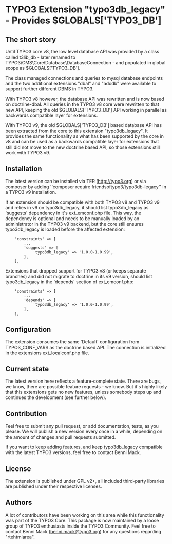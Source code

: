 # TYPO3 Extension "typo3db_legacy" - Provides $GLOBALS['TYPO3_DB']

## The short story
Until TYPO3 core v8, the low level database API was provided by a class called
t3lib_db - later renamed to TYPO3\CMS\Core\Database\DatabaseConnection - and
populated in global scope as $GLOBALS['TYPO3_DB'].

The class managed connections and queries to mysql database endpoints and the
two additional extensions "dbal" and "adodb" were available to support further
different DBMS in TYPO3.

With TYPO3 v8 however, the database API was rewritten and is now based on
doctrine-dbal. All queries in the TYPO3 v8 core were rewritten to that new API,
keeping the old $GLOBALS['TYPO3_DB'] API working in parallel as backwards
compatible layer for extensions.

With TYPO3 v9, the old $GLOBALS['TYPO3_DB'] based database API has been extracted
from the core to this extension "typo3db_legacy". It provides the same functionality
as what has been supported by the core in v8 and can be used as a backwards
compatible layer for extensions that still did not move to the new doctrine based API,
so those extensions still work with TYPO3 v9.

## Installation
The latest version can be installed via TER (http://typo3.org) or via composer
by adding ''composer require friendsoftypo3/typo3db-legacy'' in a TYPO3 v9 installation.

If an extension should be compatible with both TYPO3 v8 and TYPO3 v9 and relies in v9
on typo3db_legacy, it should list typo3db_legacy as 'suggests' dependency in it's
ext_emconf.php file. This way, the dependency is optional and needs to be manually loaded
by an administrator in the TYPO3 v9 backend, but the core still ensures typo3db_legacy is loaded
before the affected extension:

```
    'constraints' => [
        ...
        'suggests' => [
            'typo3db_legacy' => '1.0.0-1.0.99',
        ],
    ],
```

Extensions that dropped support for TYPO3 v8 (or keeps separate branches) and did not migrate
to doctrine in its v9 version, should list typo3db_legacy in the 'depends' section of
ext_emconf.php:

```
    'constraints' => [
        ...
        'depends' => [
            'typo3db_legacy' => '1.0.0-1.0.99',
        ],
    ],
```

## Configuration
The extension consumes the same 'Default' configuration from TYPO3_CONF_VARS as the
doctrine based API. The connection is initialized in the extensions ext_localconf.php file.

## Current state
The latest version here reflects a feature-complete state. There are bugs, we know,
there are possible feature requests - we know. But it's highly likely that this
extensions gets no new features, unless somebody steps up and continues the development
(see further below).

## Contribution
Feel free to submit any pull request, or add documentation, tests, as you please.
We will publish a new version every once in a while, depending on the amount of changes
and pull requests submitted.

If you want to keep adding features, and keep typo3db_legacy compatible with the latest
TYPO3 versions, feel free to contact Benni Mack.

## License
The extension is published under GPL v2+, all included third-party libraries are
published under their respective licenses.

## Authors
A lot of contributors have been working on this area while this functionality was part of
the TYPO3 Core. This package is now maintained by a loose group of TYPO3 enthusiasts inside
the TYPO3 Community. Feel free to contact Benni Mack (benni.mack@typo3.org) for any questions
regarding "rtehtmlarea".
